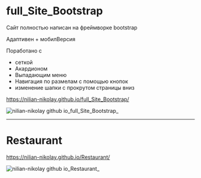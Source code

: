 # full_Site_Bootstrap

Сайт полностью написан на фреймворке bootstrap

Адаптивен + мобилВерсия

Поработано с 
- сеткой
- Акардионом
- Выпадающим меню
- Навигация по размелам с помощью кнопок
- изменение шапки с прокрутом страницы вниз

https://nilian-nikolay.github.io/full_Site_Bootstrap/

![nilian-nikolay github io_full_Site_Bootstrap_](https://github.com/Nilian-Nikolay/Website-layout/assets/119882554/af08337b-73a3-46ee-807d-8d3ac70c4f81)



----------------------------------------------------
# Restaurant

https://nilian-nikolay.github.io/Restaurant/

![nilian-nikolay github io_Restaurant_](https://github.com/Nilian-Nikolay/Restaurant/assets/119882554/718809c8-4a38-4d91-b96f-e2ca79dd39e7)
